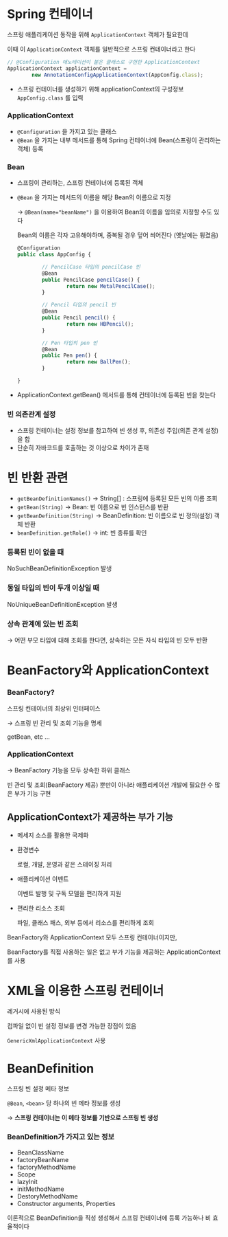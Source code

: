 # Spring 컨테이너

스프링 애플리케이션 동작을 위해 `ApplicationContext` 객체가 필요한데

이때 이 `ApplicationContext` 객체를 일반적으로 스프링 컨테이너라고 한다

```jsx
// @Configuration 애노테이션이 붙은 클래스로 구현한 ApplicationContext
ApplicationContext applicationContext = 
		new AnnotationConfigApplicationContext(AppConfig.class);
```

- 스프링 컨테이너를 생성하기 위해 applicationContext의 구성정보 `AppConfig.class` 를 입력

### **ApplicationContext**

- `@Configuration` 을 가지고 있는 클래스
- `@Bean` 을 가지는 내부 메서드를 통해 Spring 컨테이너에 Bean(스프링이 관리하는 객체) 등록

### Bean

- 스프링이 관리하는, 스프링 컨테이너에 등록된 객체
- `@Bean` 을 가지는 메서드의 이름을 해당 Bean의 이름으로 지정

    → `@Bean(name="beanName")` 을 이용하여 Bean의 이름을 임의로 지정할 수도 있다

    Bean의 이름은 각자 고유해야하며, 중복될 경우 덮어 씌어진다 (옛날에는 튕겼음)

    ```jsx
    @Configuration
    public class AppConfig {

    		// PencilCase 타입의 pencilCase 빈
    		@Bean
    		public PencilCase pencilCase() {
    				return new MetalPencilCase();
    		}

    		// Pencil 타입의 pencil 빈
    		@Bean
    		public Pencil pencil() {
    				return new HBPencil();
    		}

    		// Pen 타입의 pen 빈
    		@Bean
    		public Pen pen() {
    				return new BallPen();
    		}

    } 
    ```

- ApplicationContext.getBean() 메서드를 통해 컨테이너에 등록된 빈을 찾는다

### 빈 의존관계 설정

- 스프링 컨테이너는 설정 정보를 참고하여 빈 생성 후, 의존성 주입(의존 관계 설정)을 함
- 단순히 자바코드를 호출하는 것 이상으로 차이가 존재

# 빈 반환 관련

- `getBeanDefinitionNames()` → String[] : 스프링에 등록된 모든 빈의 이름 조회
- `getBean(String)` → Bean: 빈 이름으로 빈 인스턴스를 반환
- `getBeanDefinition(String)` → BeanDefinition: 빈 이름으로 빈 정의(설정) 객체 반환
- `beanDefinition.getRole()` → int: 빈 종류를 확인

### 등록된 빈이 없을 때

NoSuchBeanDefinitionException 발생

### 동일 타입의 빈이 두개 이상일 때

NoUniqueBeanDefinitionException 발생

### 상속 관계에 있는 빈 조회

→ 어떤 부모 타입에 대해 조회를 한다면, 상속하는 모든 자식 타입의 빈 모두 반환

# BeanFactory와 ApplicationContext

### BeanFactory?

스프링 컨테이너의 최상위 인터페이스

→ 스프링 빈 관리 및 조회 기능을 명세

getBean, etc ...

### ApplicationContext

→ BeanFactory 기능을 모두 상속한 하위 클래스

빈 관리 및 조회(BeanFactory 제공) 뿐만이 아니라 애플리케이션 개발에 필요한 수 많은 부가 기능 구현

## ApplicationContext가 제공하는 부가 기능

- 메세지 소스를 활용한 국제화
- 환경변수

    로컬, 개발, 운영과 같은 스테이징 처리

- 애플리케이션 이벤트

    이벤트 발행 및 구독 모델을 편리하게 지원

- 편리한 리소스 조회

    파일, 클래스 패스, 외부 등에서 리소스를 편리하게 조회

BeanFactory와 ApplicationContext 모두 스프링 컨테이너이지만, 

BeanFactory를 직접 사용하는 일은 없고 부가 기능을 제공하는 ApplicationContext를 사용

# XML을 이용한 스프링 컨테이너

레거시에 사용된 방식

컴파일 없이 빈 설정 정보를 변경 가능한 장점이 있음

`GenericXmlApplicationContext` 사용

# BeanDefinition

스프링 빈 설정 메타 정보

`@Bean`, `<bean>` 당 하나의 빈 메타 정보를 생성

→ **스프링 컨테이너는 이 메타 정보를 기반으로 스프링 빈 생성**

### BeanDefinition가 가지고 있는 정보

- BeanClassName
- factoryBeanName
- factoryMethodName
- Scope
- lazyInit
- initMethodName
- DestoryMethodName
- Constructor arguments, Properties

이론적으로 BeanDefinition을 직성 생성해서 스프링 컨테이너에 등록 가능하나 비 효율적이다
